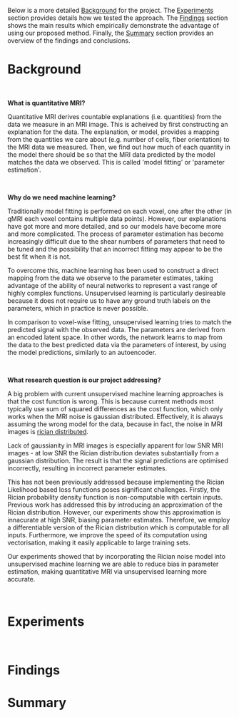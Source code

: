 Below is a more detailed [Background](#rationalle) for the project. The [Experiments](#experiments) section provides details how we tested the approach. The [Findings](#findings) section shows the main results which empirically demonstrate the advantage of using our proposed method. Finally, the [Summary](#summary) section provides an overview of the findings and conclusions.


# Background

<br>

**What is quantitative MRI?**

Quantitative MRI derives countable explanations (i.e. quantities) from the data we measure in an MRI image. This is acheived by first constructing an explanation for the data. The explanation, or model, provides a mapping from the quantities we care about (e.g. number of cells, fiber orientation) to the MRI data we measured. Then, we find out how much of each quantity in the model there should be so that the MRI data predicted by the model matches the data we observed. This is called 'model fitting' or 'parameter estimation'.

<br>

**Why do we need machine learning?**

Traditionally model fitting is performed on each voxel, one after the other (in qMRI each voxel contains multiple data points). However, our explanations have got more and more detailed, and so our models have become more and more complicated. The process of parameter estimation has become increasingly difficult due to the shear numbers of parameters that need to be tuned and the possibility that an incorrect fitting may appear to be the best fit when it is not. 

To overcome this, machine learning has been used to construct a direct mapping from the data we observe to the parameter estimates, taking advantage of the ability of neural networks to represent a vast range of highly complex functions. Unsupervised learning is particularly desireable because it does not require us to have any ground truth labels on the parameters, which in practice is never possible. 

In comparison to voxel-wise fitting, unsupervised learning tries to match the predicted signal with the observed data. The parameters are derived from an encoded latent space. In other words, the network learns to map from the data to the best predicted data via the parameters of interest, by using the model predictions, similarly to an autoencoder. 

<br>

**What research question is our project addressing?**

A big problem with current unsupervised machine learning approaches is that the cost function is wrong. This is because current methods most typically use sum of squared differences as the cost function, which only works when the MRI noise is gaussian distributed. Effectively, it is always assuming the wrong model for the data, because in fact, the noise in MRI images is [rician distributed](https://onlinelibrary.wiley.com/doi/abs/10.1002/mrm.1910340618?casa_token=d-tl0knH3_oAAAAA:jWXOQSUz9xkZ4KyDXchZM7SlpVg2-hzx3VoZEM5sF2zXkP2NrZ0vhBy3MHfhKe35suxt72nO75gMsE9Z). 

Lack of gaussianity in MRI images is especially apparent for low SNR MRI images - at low SNR the Rician distribution deviates substantially from a gaussian distribution. The result is that the signal predictions are optimised incorrectly, resulting in incorrect parameter estimates. 

This has not been previously addressed because implementing the Rician Likelihood based loss functions poses significant challenges. Firstly, the Rician probability density function is non-computable with certain inputs. Previous work has addressed this by introducing an approximation of the Rician distribution. However, our experiments show this approximation is innacurate at high SNR, biasing parameter estimates. Therefore, we employ a differentiable version of the Rician distribution which is computable for all inputs. Furthermore, we improve the speed of its computation using vectorisation, making it easily applicable to large training sets.


Our experiments showed that by incorporating the Rician noise model into unsupervised machine learning we are able to reduce bias in parameter estimation, making quantitative MRI via unsupervised learning more accurate.

<br>

# Experiments


<br>

# Findings

# Summary


<br/>

